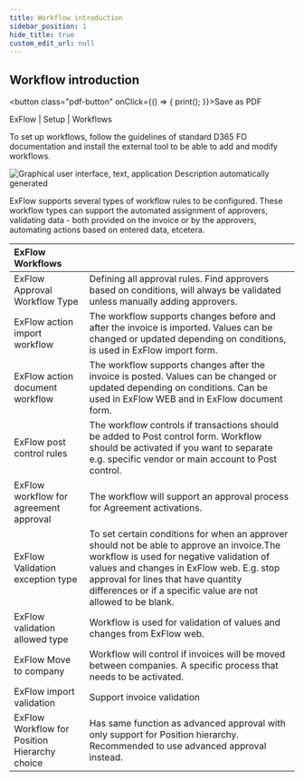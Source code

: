 ```yaml
---
title: Workflow introduction
sidebar_position: 1
hide_title: true
custom_edit_url: null
---
```

## Workflow introduction 
<button class="pdf-button" onClick={() => { print(); }}>Save as PDF</button>

ExFlow \| Setup \| Workflows

To set up workflows, follow the guidelines of standard D365 FO documentation and install the external tool to be able to add and modify workflows.

![Graphical user interface, text, application Description automatically generated](@site/static/img/media/image79.png)

ExFlow supports several types of workflow rules to be configured. These workflow types can support the automated assignment of approvers, validating data - both provided on the invoice or by the approvers, automating actions based on entered data, etcetera.

|ExFlow Workflows| |
|:-|:-|
|ExFlow Approval Workflow Type| Defining all approval rules. Find approvers based on conditions, will always be validated unless manually adding approvers.|
|ExFlow action import workflow|The workflow supports changes before and after the invoice is imported. Values can be changed or updated depending on conditions, is used in ExFlow import form.|
|ExFlow action document workflow|The workflow supports changes after the invoice is posted. Values can be changed or updated depending on conditions. Can be used in ExFlow WEB and in ExFlow document form.|
|ExFlow post control rules|The workflow controls if transactions should be added to Post control form. Workflow should be activated if you want to separate e.g. specific vendor or main account to Post control.|
|ExFlow workflow for agreement approval|The workflow will support an approval process for Agreement activations.|
|ExFlow Validation exception type| To set certain conditions for when an approver should not be able to approve an invoice.The workflow is used for negative validation of values and changes in ExFlow web. E.g. stop approval for lines that have quantity differences or if a specific value are not allowed to be blank.| 
|ExFlow validation allowed type|Workflow is used for validation of values and changes from ExFlow web.|
|ExFlow Move to company|Workflow will control if invoices will be moved between companies. A specific process that needs to be activated.|
|ExFlow import validation|Support invoice validation|
|ExFlow Workflow for Position Hierarchy choice|Has same function as advanced approval with only support for Position hierarchy. Recommended to use advanced approval instead.|
